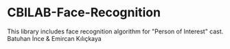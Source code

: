 # CBILAB-Face-Recognition

This library includes face recognition algorithm for "Person of Interest" cast.
Batuhan İnce & Emircan Kılıçkaya 
